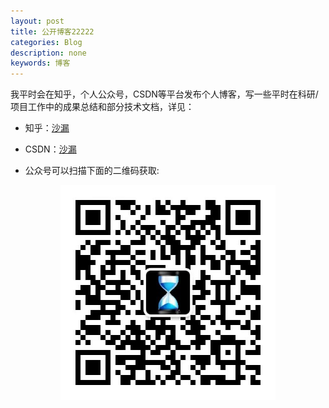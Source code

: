 ```yaml
---
layout: post
title: 公开博客22222
categories: Blog
description: none
keywords: 博客
---
```


我平时会在知乎，个人公众号，CSDN等平台发布个人博客，写一些平时在科研/项目工作中的成果总结和部分技术文档，详见：

- 知乎：[沙漏](https://www.zhihu.com/people/zou-you-50)

- CSDN：[沙漏](https://blog.csdn.net/shakehands2012?spm=1000.2115.3001.5343)

- 公众号可以扫描下面的二维码获取:


<center>
    <img src="/assets/images/qrcode.jpg" alt="picture not found" style="zoom:80%;" />
    <br>
</center>

